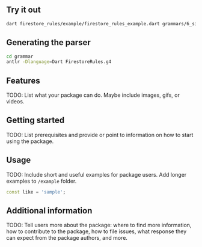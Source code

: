 ## Try it out

```sh
dart firestore_rules/example/firestore_rules_example.dart grammars/6_single_read_write.txt
```

## Generating the parser

```sh
cd grammar
antlr -Dlanguage=Dart FirestoreRules.g4
```

## Features

TODO: List what your package can do. Maybe include images, gifs, or videos.

## Getting started

TODO: List prerequisites and provide or point to information on how to
start using the package.

## Usage

TODO: Include short and useful examples for package users. Add longer examples
to `/example` folder. 

```dart
const like = 'sample';
```

## Additional information

TODO: Tell users more about the package: where to find more information, how to 
contribute to the package, how to file issues, what response they can expect 
from the package authors, and more.
